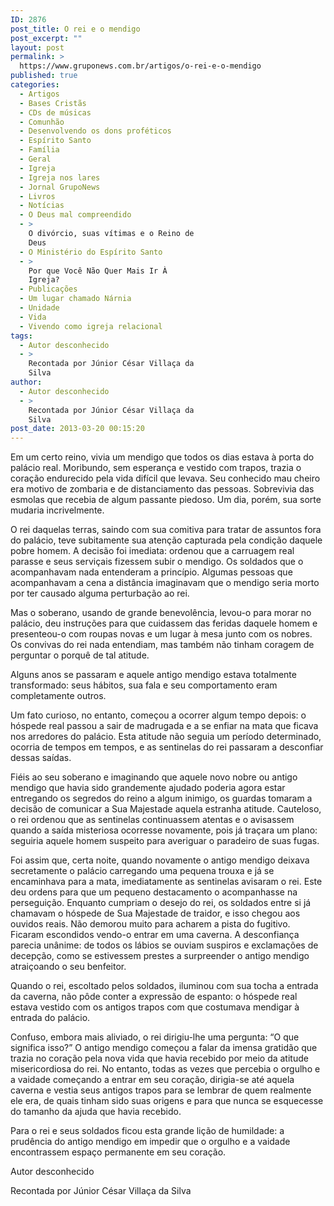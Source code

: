 ```yaml
---
ID: 2876
post_title: O rei e o mendigo
post_excerpt: ""
layout: post
permalink: >
  https://www.gruponews.com.br/artigos/o-rei-e-o-mendigo
published: true
categories:
  - Artigos
  - Bases Cristãs
  - CDs de músicas
  - Comunhão
  - Desenvolvendo os dons proféticos
  - Espírito Santo
  - Família
  - Geral
  - Igreja
  - Igreja nos lares
  - Jornal GrupoNews
  - Livros
  - Notícias
  - O Deus mal compreendido
  - >
    O divórcio, suas vítimas e o Reino de
    Deus
  - O Ministério do Espírito Santo
  - >
    Por que Você Não Quer Mais Ir À
    Igreja?
  - Publicações
  - Um lugar chamado Nárnia
  - Unidade
  - Vida
  - Vivendo como igreja relacional
tags:
  - Autor desconhecido
  - >
    Recontada por Júnior César Villaça da
    Silva
author:
  - Autor desconhecido
  - >
    Recontada por Júnior César Villaça da
    Silva
post_date: 2013-03-20 00:15:20
---
```

Em um certo reino, vivia um mendigo que todos os dias estava à porta do palácio real. Moribundo, sem esperança e vestido com trapos, trazia o coração endurecido pela vida difícil que levava. Seu conhecido mau cheiro era motivo de zombaria e de distanciamento das pessoas. Sobrevivia das esmolas que recebia de algum passante piedoso. Um dia, porém, sua sorte mudaria incrivelmente.

O rei daquelas terras, saindo com sua comitiva para tratar de assuntos fora do palácio, teve subitamente sua atenção capturada pela condição daquele pobre homem. A decisão foi imediata: ordenou que a carruagem real parasse e seus serviçais fizessem subir o mendigo. Os soldados que o acompanhavam nada entenderam a princípio. Algumas pessoas que acompanhavam a cena a distância imaginavam que o mendigo seria morto por ter causado alguma perturbação ao rei.

Mas o soberano, usando de grande benevolência, levou-o para morar no palácio, deu instruções para que cuidassem das feridas daquele homem e presenteou-o com roupas novas e um lugar à mesa junto com os nobres. Os convivas do rei nada entendiam, mas também não tinham coragem de perguntar o porquê de tal atitude.

Alguns anos se passaram e aquele antigo mendigo estava totalmente transformado: seus hábitos, sua fala e seu comportamento eram completamente outros.

Um fato curioso, no entanto, começou a ocorrer algum tempo depois: o hóspede real passou a sair de madrugada e a se enfiar na mata que ficava nos arredores do palácio. Esta atitude não seguia um período determinado, ocorria de tempos em tempos, e as sentinelas do rei passaram a desconfiar dessas saídas.

Fiéis ao seu soberano e imaginando que aquele novo nobre ou antigo mendigo que havia sido grandemente ajudado poderia agora estar entregando os segredos do reino a algum inimigo, os guardas tomaram a decisão de comunicar a Sua Majestade aquela estranha atitude. Cauteloso, o rei ordenou que as sentinelas continuassem atentas e o avisassem quando a saída misteriosa ocorresse novamente, pois já traçara um plano: seguiria aquele homem suspeito para averiguar o paradeiro de suas fugas.

Foi assim que, certa noite, quando novamente o antigo mendigo deixava secretamente o palácio carregando uma pequena trouxa e já se encaminhava para a mata, imediatamente as sentinelas avisaram o rei. Este deu ordens para que um pequeno destacamento o acompanhasse na perseguição. Enquanto cumpriam o desejo do rei, os soldados entre si já chamavam o hóspede de Sua Majestade de traidor, e isso chegou aos ouvidos reais. Não demorou muito para acharem a pista do fugitivo. Ficaram escondidos vendo-o entrar em uma caverna. A desconfiança parecia unânime: de todos os lábios se ouviam suspiros e exclamações de decepção, como se estivessem prestes a surpreender o antigo mendigo atraiçoando o seu benfeitor.

Quando o rei, escoltado pelos soldados, iluminou com sua tocha a entrada da caverna, não pôde conter a expressão de espanto: o hóspede real estava vestido com os antigos trapos com que costumava mendigar à entrada do palácio.

Confuso, embora mais aliviado, o rei dirigiu-lhe uma pergunta: “O que significa isso?” O antigo mendigo começou a falar da imensa gratidão que trazia no coração pela nova vida que havia recebido por meio da atitude misericordiosa do rei. No entanto, todas as vezes que percebia o orgulho e a vaidade começando a entrar em seu coração, dirigia-se até aquela caverna e vestia seus antigos trapos para se lembrar de quem realmente ele era, de quais tinham sido suas origens e para que nunca se esquecesse do tamanho da ajuda que havia recebido.

Para o rei e seus soldados ficou esta grande lição de humildade: a prudência do antigo mendigo em impedir que o orgulho e a vaidade encontrassem espaço permanente em seu coração.

Autor desconhecido

Recontada por Júnior César Villaça da Silva
